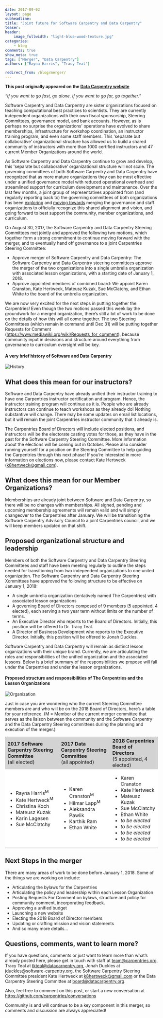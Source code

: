 ```yaml
---
date: 2017-09-02
layout: page
subheadline:
title: "Joint future for Software Carpentry and Data Carpentry"
teaser:
header:
    image_fullwidth: "light-blue-wood-texture.jpg"
categories:
    - blog
comments: true
show_meta: true
tags: ["Merger", "Data Carpentry"]
authors: ["Rayna Harris", "Tracy Teal"]

redirect_from: /blog/merger/
--- 
```


**This post originally appeared on the [Data Carpentry website](https://datacarpentry.org)**

*“If you want to go fast, go alone. If you want to go far, go together.”*

Software Carpentry and Data Carpentry are sister organizations focused on teaching computational best practices to scientists. They are currently independent organizations with their own fiscal sponsorship, Steering Committees, governance model, and bank accounts. However, as is perhaps no surprise the organizations' operations have evolved to share memberships, infrastructure for workshop coordination, an instructor training program, and even some staff members. This 'separate but collaborative' organizational structure has allowed us to build a shared community of instructors with more than 1000 certified instructors and 47 current Member Organizations around the world.

As Software Carpentry and Data Carpentry continue to grow and develop, this 'separate but collaborative' organizational structure will not scale. The governing committees of both Software Carpentry and Data Carpentry have recognized that as more mature organizations they can be most effective under a unified governance model with reduced operational overhead and streamlined support for curriculum development and maintenance. Over the last few months, a joint group of representatives appointed from (and regularly reporting back to) the governing committees of both organizations has been [exploring](http://www.datacarpentry.org/blog/merger/) and [moving towards](http://www.datacarpentry.org/blog/mergermotions/) merging the governance and staff organizations to officially recognize this shared alignment and vision, and going forward to best support the community, member organizations, and curriculum.

On August 30, 2017, the Software Carpentry and Data Carpentry Steering Committees met jointly and approved the following two motions, which together form a strong commitment to continue moving forward with the merger, and to eventually hand off governance to a joint Carpentries Steering Committee:
- Approve merger of Software Carpentry and Data Carpentry: The Software Carpentry and Data Carpentry steering committees approve the merger of the two organizations into a single umbrella organization with associated lesson organizations, with a starting date of January 1, 2018.
- Approve appointed members of combined board: We appoint Karen Cranston, Kate Hertweck, Mateusz Kuzak, Sue McClatchy, and Ethan White to the board of the umbrella organization.

We are now very excited for the next steps in putting together the Carpentries! Even though the two motions passed this week lay the groundwork for a merged organization, there’s still a lot of work to be done on the details of how this will all come together. The two Steering Committees (which remain in command until Dec 31) will be putting together Requests for Comment (https://www.mediawiki.org/wiki/Requests_for_comment), because community input in decisions and structure around everything from governance to curriculum oversight will be key.

#### A very brief history of Software and Data Carpentry

![History](/images/SWCDChistory.png "Milestones in the history of Software Carpentry and Data Carpentry")

## What does this mean for our instructors?

Software and Data Carpentry have already unified their instructor training to have one Carpentries instructor certification and program. Hence, the instructor training program will continue as it is. People who are already instructors can continue to teach workshops as they already do! Nothing substantive will change. There may be some updates on email list locations, but it will remain the joint Carpentries instructor community that it already is.

The Carpentries Board of Directors will include elected positions, and instructors will be the electorate casting votes for those, as they have in the past for the Software Carpentry Steering Committee. More information about the elections will be coming out in October. Please also consider running yourself for a position on the Steering Committee to help guiding the Carpentries through this next phase! If you’re interested in more information on elections now, please contact Kate Hertweck (k8hertweck@gmail.com).

## What does this mean for our Member Organizations?

Memberships are already joint between Software and Data Carpentry, so there will be no changes with memberships. All signed, pending and upcoming membership agreements will remain valid and will simply changeover to the Carpentries after January. We will be transitioning the Software Carpentry Advisory Council to a joint Carpentries council, and we will keep members updated on that shift.

## Proposed organizational structure and leadership

Members of both the Software Carpentry and Data Carpentry Steering Committees and staff have been meeting regularly to outline the steps needed for transitioning from two independent organizations to one united organization. The Software Carpentry and Data Carpentry Steering Xommittees have approved the following structure to be effective on January 1, 2018:
- A single umbrella organization (tentatively named The Carpentries) with associated lesson organizations
- A governing Board of Directors composed of 9 members (5 appointed, 4 elected), each serving a two year term without limits on the number of terms.
- An Executive Director who reports to the Board of Directors. Initially, this position will be offered to Dr. Tracy Teal.
- A Director of Business Development who reports to the Executive Director. Initially, this position will be offered to Jonah Duckles.

Software Carpentry and Data Carpentry will remain as distinct lesson organizations with their unique brand. Currently, we are articulating the roles and responsibilities of the unified organization and the associated lessons. Below is a brief summary of the responsibilities we propose will fall under the Carpentries and under the lesson organizations.

#### Proposed structure and responsibilities of The Carpentries and the Lesson Organizations
![Organization](/images/SWCDCmerger.png "Proposed structure and responsibilities of The Carpentries and the Lesson Organizations")

Just in case you are wondering who the current Steering Committee members are and who will be on the 2018 Board of Directors, here’s a table for your reference. (M = Member of the current merger committee that serves as the liaison between the community and the Software Carpentry and the Data Carpentry Steering committees during the planning and execution of the merger.)

<table>
<tr bgcolor="LightGray"><td>
<b>2017 Software Carpentry Steering Committee</b><br>(all elected) </td><td> <b>2017 Data Carpentry Steering Committee</b> <br>(all appointed) </td><td> <b>2018 Carpentries Board of Directors</b> <br>(5 appointed, 4 elected)
</td></tr>
<tr bgcolor="white">
<td>
<ul><li>Rayna Harris<sup>M</sup></li><li>Kate Hertweck<sup>M</sup></li><li>Christina Koch</li><li>Mateusz Kuzak</li><li>Karin Lagesen</li><li>Sue McClatchy</li></ul>
</td>
<td>
 <ul><li>Karen Cranston<sup>M</sup></li><li>Hilmar Lapp<sup>M</sup></li><li>Aleksandra Pawlik</li><li>Karthik Ram</li><li>Ethan White</li></ul>
 </td>
 <td><ul><li>Karen Cranston</li><li>Kate Hertweck</li><li>Mateusz Kuzak</li><li>Sue McClatchy</li><li>Ethan White</li><li><i>to be elected</i></li><li><i>to be elected</i></li><li><i>to be elected</i></li><li><i>to be elected</i></li></ul>
 </td></tr>
 </table>

## Next Steps in the merger
There are many areas of work to be done before January 1, 2018. Some of the things we are working on include:
- Articulating the bylaws for the Carpentries
- Articulating the policy and leadership within each Lesson Organization
- Posting Requests For Comment on bylaws, structure and policy for community comment, incorporating feedback.
- Approving a unified budget
- Launching a new website
- Electing the 2018 Board of Director members
- Updating or crafting mission and vision statements
- And so many more details...

## Questions, comments, want to learn more?

If you have questions, comments or just want to learn more than what’s already posted here, please get in touch with staff at team@carpentries.org, Tracy Teal at tkteal@datacarpentry.org, Jonah Duckles at jduckles@software-carpentry.org, the Software Carpentry Steering Committee president Kate Hertweck at k8hertweck@gmail.com or the Data Carpentry Steering Committee at board@datacarpentry.org.

Also, feel free to comment on this post, or start a new conversation at https://github.com/carpentries/conversations

Community is and will continue to be a key component in this merger, so comments and discussion are always appreciated!
